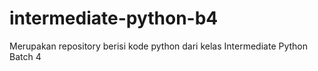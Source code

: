 # intermediate-python-b4
Merupakan repository berisi kode python dari kelas Intermediate Python Batch 4
